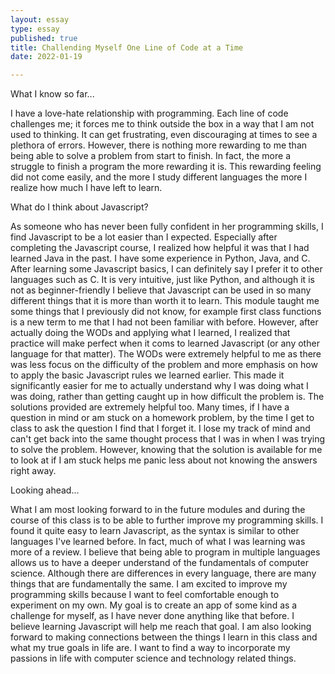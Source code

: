 ```yaml
--- 
layout: essay
type: essay
published: true
title: Challending Myself One Line of Code at a Time
date: 2022-01-19

---
```


What I know so far...

I have a love-hate relationship with programming. Each line of code challenges me; it forces me to think outside the box in a way that I am not used to thinking. It can get frustrating, even discouraging at times to see a plethora of errors. However, there is nothing more rewarding to me than being able to solve a problem from start to finish. In fact, the more a struggle to finish a program the more rewarding it is. This rewarding feeling did not come easily, and the more I study different languages the more I realize how much I have left to learn.


What do I think about Javascript?

 As someone who has never been fully confident in her programming skills, I find Javascript to be a lot easier than I expected. Especially after completing the Javascript course, I realized how helpful it was that I had learned Java in the past. I have some experience in Python, Java, and C. After learning some Javascript basics, I can definitely say I prefer it to other languages such as C. It is very intuitive, just like Python, and although it is not as beginner-friendly I believe that Javascript can be used in so many different things that it is more than worth it to learn. This module taught me some things that I previously did not know, for example first class functions is a new term to me that I had not been familiar with before. However, after actually doing the WODs and applying what I learned, I realized that practice will make perfect when it coms to learned Javascript (or any other language for that matter). The WODs were extremely helpful to me as there was less focus on the difficulty of the problem and more emphasis on how to apply the basic Javascript rules we learned earlier. This made it significantly easier for me to actually understand why I was doing what I was doing, rather than getting caught up in how difficult the problem is. The solutions provided are extremely helpful too. Many times, if I have a question in mind or am stuck on a homework problem, by the time I get to class to ask the question I find that I forget it. I lose my track of mind and can't get back into the same thought process that I was in when I was trying to solve the problem. However, knowing that the solution is available for me to look at if I am stuck helps me panic less about not knowing the answers right away. 




Looking ahead...

What I am most looking forward to in the future modules and during the course of this class is to be able to further improve my programming skills. I found it quite easy to learn Javascript, as the syntax is similar to other languages I've learned before. In fact, much of what I was learning was more of a review. I believe that being able to program in multiple languages allows us to have a deeper understand of the fundamentals of computer science. Although there are differences in every language, there are many things that are fundamentally the same. I am excited to improve my programming skills because I want to feel comfortable enough to experiment on my own. My goal is to create an app of some kind as a challenge for myself, as I have never done anything like that before. I believe learning Javascript will help me reach that goal. I am also looking forward to making connections between the things I learn in this class and what my true goals in life are. I want to find a way to incorporate my passions in life with computer science and technology related things. 

